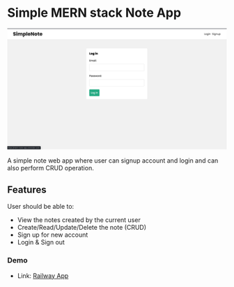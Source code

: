 # Simple MERN stack Note App

![Preview for the Note Web App](./preview.png)

A simple note web app where user can signup account and login and can also perform CRUD operation.

## Features

User should be able to:

- View the notes created by the current user
- Create/Read/Update/Delete the note (CRUD)
- Sign up for new account
- Login & Sign out

### Demo

- Link: [Railway App](https://mern-note-app-production.up.railway.app/login)
